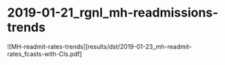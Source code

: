 # 2019-01-21_rgnl_mh-readmissions-trends


![MH-readmit-rates-trends][results/dst/2019-01-23_mh-readmit-rates_fcasts-with-CIs.pdf]